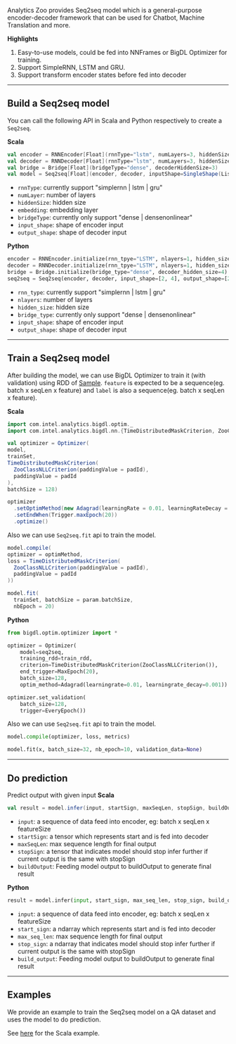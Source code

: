 Analytics Zoo provides Seq2seq model which is a general-purpose encoder-decoder framework that can be used for Chatbot, Machine Translation and more.

**Highlights**

1. Easy-to-use models, could be fed into NNFrames or BigDL Optimizer for training.
2. Support SimpleRNN, LSTM and GRU.
3. Support transform encoder states before fed into decoder

---
## **Build a Seq2seq model**
You can call the following API in Scala and Python respectively to create a `Seq2seq`.

**Scala**
```scala
val encoder = RNNEncoder[Float](rnnType="lstm", numLayers=3, hiddenSize=3, embedding=Embedding[Float](10, inputSize))
val decoder = RNNDecoder[Float](rnnType="lstm", numLayers=3, hiddenSize=3, embedding=Embedding[Float](10, inputSize))
val bridge = Bridge[Float](bridgeType="dense", decoderHiddenSize=3)
val model = Seq2seq[Float](encoder, decoder, inputShape=SingleShape(List(-1)), outputShape=SingleShape(List(-1)), bridge)
```

* `rnnType`: currently support "simplernn | lstm | gru"
* `numLayer`: number of layers
* `hiddenSize`: hidden size
* `embedding`: embedding layer
* `bridgeType`: currently only support "dense | densenonlinear"
* `input_shape`: shape of encoder input
* `output_shape`: shape of decoder input

**Python**
```python
encoder = RNNEncoder.initialize(rnn_tpye="LSTM", nlayers=1, hidden_size=4)
decoder = RNNDecoder.initialize(rnn_tpye="LSTM", nlayers=1, hidden_size=4)
bridge = Bridge.initialize(bridge_type="dense", decoder_hidden_size=4)
seq2seq = Seq2seq(encoder, decoder, input_shape=[2, 4], output_shape=[2, 4], bridge)
```

* `rnn_type`: currently support "simplernn | lstm | gru"
* `nlayers`: number of layers
* `hidden_size`: hidden size
* `bridge_type`: currently only support "dense | densenonlinear"
* `input_shape`: shape of encoder input
* `output_shape`: shape of decoder input

---
## **Train a Seq2seq model**
After building the model, we can use BigDL Optimizer to train it (with validation) using RDD of [Sample](https://bigdl-project.github.io/master/#APIGuide/Data/#sample).
`feature` is expected to be a sequence(eg. batch x seqLen x feature) and `label` is also a sequence(eg. batch x seqLen x feature).

**Scala**
```scala
import com.intel.analytics.bigdl.optim._
import com.intel.analytics.bigdl.nn.{TimeDistributedMaskCriterion, ZooClassNLLCriterion}

val optimizer = Optimizer(
model,
trainSet,
TimeDistributedMaskCriterion(
  ZooClassNLLCriterion(paddingValue = padId),
  paddingValue = padId
),
batchSize = 128)

optimizer
  .setOptimMethod(new Adagrad(learningRate = 0.01, learningRateDecay = 0.001))
  .setEndWhen(Trigger.maxEpoch(20))
  .optimize()
```

Also we can use `Seq2seq.fit` api to train the model.
```scala
model.compile(
optimizer = optimMethod,
loss = TimeDistributedMaskCriterion(
  ZooClassNLLCriterion(paddingValue = padId),
  paddingValue = padId
))

model.fit(
  trainSet, batchSize = param.batchSize,
  nbEpoch = 20)
```

**Python**
```python
from bigdl.optim.optimizer import *

optimizer = Optimizer(
    model=seq2seq,
    training_rdd=train_rdd,
    criterion=TimeDistributedMaskCriterion(ZooClassNLLCriterion()),
    end_trigger=MaxEpoch(20),
    batch_size=128,
    optim_method=Adagrad(learningrate=0.01, learningrate_decay=0.001))

optimizer.set_validation(
    batch_size=128,
    trigger=EveryEpoch())
```

Also we can use `Seq2seq.fit` api to train the model.
```python
model.compile(optimizer, loss, metrics)

model.fit(x, batch_size=32, nb_epoch=10, validation_data=None)
```

---
## **Do prediction**
Predict output with given input
**Scala**
```scala
val result = model.infer(input, startSign, maxSeqLen, stopSign, buildOutput)
```
* `input`: a sequence of data feed into encoder, eg: batch x seqLen x featureSize
* `startSign`: a tensor which represents start and is fed into decoder
* `maxSeqLen`: max sequence length for final output
* `stopSign`: a tensor that indicates model should stop infer further if current output is the same with stopSign
* `buildOutput`: Feeding model output to buildOutput to generate final result

**Python**
```python
result = model.infer(input, start_sign, max_seq_len, stop_sign, build_output)
```
* `input`: a sequence of data feed into encoder, eg: batch x seqLen x featureSize
* `start_sign`: a ndarray which represents start and is fed into decoder
* `max_seq_len`: max sequence length for final output
* `stop_sign`: a ndarray that indicates model should stop infer further if current output is the same with stopSign
* `build_output`: Feeding model output to buildOutput to generate final result
---
## **Examples**
We provide an example to train the Seq2seq model on a QA dataset and uses the model to do prediction.

See [here](https://github.com/intel-analytics/analytics-zoo/tree/master/zoo/src/main/scala/com/intel/analytics/zoo/examples/chatbot) for the Scala example.
